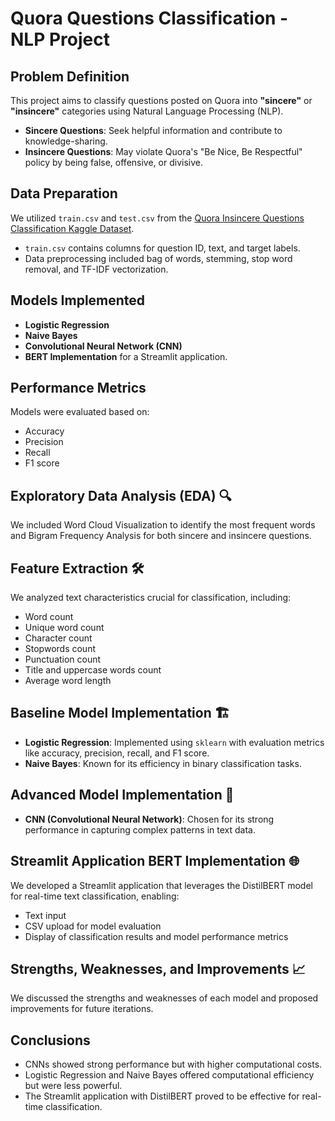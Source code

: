 # Quora Questions Classification - NLP Project

## Problem Definition
This project aims to classify questions posted on Quora into **"sincere"** or **"insincere"** categories using Natural Language Processing (NLP).

- **Sincere Questions**: Seek helpful information and contribute to knowledge-sharing.
- **Insincere Questions**: May violate Quora's "Be Nice, Be Respectful" policy by being false, offensive, or divisive.

## Data Preparation
We utilized `train.csv` and `test.csv` from the [Quora Insincere Questions Classification Kaggle Dataset](https://www.kaggle.com/c/quora-insincere-questions-classification).

- `train.csv` contains columns for question ID, text, and target labels.
- Data preprocessing included bag of words, stemming, stop word removal, and TF-IDF vectorization.

## Models Implemented
- **Logistic Regression**
- **Naive Bayes**
- **Convolutional Neural Network (CNN)**
- **BERT Implementation** for a Streamlit application.

## Performance Metrics
Models were evaluated based on:
- Accuracy
- Precision
- Recall
- F1 score

## Exploratory Data Analysis (EDA) 🔍
We included Word Cloud Visualization to identify the most frequent words and Bigram Frequency Analysis for both sincere and insincere questions.

## Feature Extraction 🛠️
We analyzed text characteristics crucial for classification, including:
- Word count
- Unique word count
- Character count
- Stopwords count
- Punctuation count
- Title and uppercase words count
- Average word length

## Baseline Model Implementation 🏗️
- **Logistic Regression**: Implemented using `sklearn` with evaluation metrics like accuracy, precision, recall, and F1 score.
- **Naive Bayes**: Known for its efficiency in binary classification tasks.

## Advanced Model Implementation 🔬
- **CNN (Convolutional Neural Network)**: Chosen for its strong performance in capturing complex patterns in text data.

## Streamlit Application BERT Implementation 🌐
We developed a Streamlit application that leverages the DistilBERT model for real-time text classification, enabling:
- Text input
- CSV upload for model evaluation
- Display of classification results and model performance metrics

## Strengths, Weaknesses, and Improvements 📈
We discussed the strengths and weaknesses of each model and proposed improvements for future iterations.

## Conclusions
- CNNs showed strong performance but with higher computational costs.
- Logistic Regression and Naive Bayes offered computational efficiency but were less powerful.
- The Streamlit application with DistilBERT proved to be effective for real-time classification.

